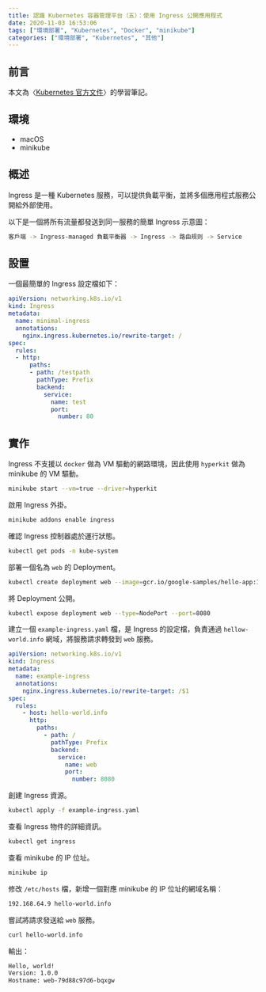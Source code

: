 ```yaml
---
title: 認識 Kubernetes 容器管理平台（五）：使用 Ingress 公開應用程式
date: 2020-11-03 16:53:06
tags: ["環境部署", "Kubernetes", "Docker", "minikube"]
categories: ["環境部署", "Kubernetes", "其他"]
---
```


## 前言

本文為〈[Kubernetes 官方文件](https://kubernetes.io/docs/home/)〉的學習筆記。

## 環境

- macOS
- minikube

## 概述

Ingress 是一種 Kubernetes 服務，可以提供負載平衡，並將多個應用程式服務公開給外部使用。

以下是一個將所有流量都發送到同一服務的簡單 Ingress 示意圖：

```BASH
客戶端 -> Ingress-managed 負載平衡器 -> Ingress -> 路由规则 -> Service
```

## 設置

一個最簡單的 Ingress 設定檔如下：

```YAML
apiVersion: networking.k8s.io/v1
kind: Ingress
metadata:
  name: minimal-ingress
  annotations:
    nginx.ingress.kubernetes.io/rewrite-target: /
spec:
  rules:
  - http:
      paths:
      - path: /testpath
        pathType: Prefix
        backend:
          service:
            name: test
            port:
              number: 80
```

## 實作

Ingress 不支援以 `docker` 做為 VM 驅動的網路環境，因此使用 `hyperkit` 做為 minikube 的 VM 驅動。

```BASH
minikube start --vm=true --driver=hyperkit
```

啟用 Ingress 外掛。

```BASH
minikube addons enable ingress
```

確認 Ingress 控制器處於運行狀態。

```BASH
kubectl get pods -n kube-system
```

部署一個名為 `web` 的 Deployment。

```BASH
kubectl create deployment web --image=gcr.io/google-samples/hello-app:1.0
```

將 Deployment 公開。

```BASH
kubectl expose deployment web --type=NodePort --port=8080
```

建立一個 `example-ingress.yaml` 檔，是 Ingress 的設定檔，負責通過 `hellow-world.info` 網域，將服務請求轉發到 `web` 服務。

```YAML
apiVersion: networking.k8s.io/v1
kind: Ingress
metadata:
  name: example-ingress
  annotations:
    nginx.ingress.kubernetes.io/rewrite-target: /$1
spec:
  rules:
    - host: hello-world.info
      http:
        paths:
          - path: /
            pathType: Prefix
            backend:
              service:
                name: web
                port:
                  number: 8080
```

創建 Ingress 資源。

```BASH
kubectl apply -f example-ingress.yaml
```

查看 Ingress 物件的詳細資訊。

```BASH
kubectl get ingress
```

查看 minikube 的 IP 位址。

```BASH
minikube ip
```

修改 `/etc/hosts` 檔，新增一個對應 minikube 的 IP 位址的網域名稱：

```BASH
192.168.64.9 hello-world.info
```

嘗試將請求發送給 `web` 服務。

```BASH
curl hello-world.info
```

輸出：

```BASH
Hello, world!
Version: 1.0.0
Hostname: web-79d88c97d6-bqxgw
```
